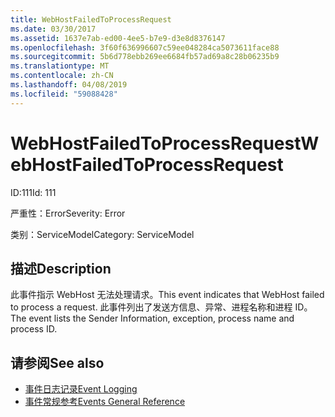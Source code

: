 ```yaml
---
title: WebHostFailedToProcessRequest
ms.date: 03/30/2017
ms.assetid: 1637e7ab-ed00-4ee5-b7e9-d3e8d8376147
ms.openlocfilehash: 3f60f636996607c59ee048284ca5073611face88
ms.sourcegitcommit: 5b6d778ebb269ee6684fb57ad69a8c28b06235b9
ms.translationtype: MT
ms.contentlocale: zh-CN
ms.lasthandoff: 04/08/2019
ms.locfileid: "59088428"
---
```

# <a name="webhostfailedtoprocessrequest"></a><span data-ttu-id="ff410-102">WebHostFailedToProcessRequest</span><span class="sxs-lookup"><span data-stu-id="ff410-102">WebHostFailedToProcessRequest</span></span>
<span data-ttu-id="ff410-103">ID:111</span><span class="sxs-lookup"><span data-stu-id="ff410-103">Id: 111</span></span>  
  
 <span data-ttu-id="ff410-104">严重性：Error</span><span class="sxs-lookup"><span data-stu-id="ff410-104">Severity: Error</span></span>  
  
 <span data-ttu-id="ff410-105">类别：ServiceModel</span><span class="sxs-lookup"><span data-stu-id="ff410-105">Category: ServiceModel</span></span>  
  
## <a name="description"></a><span data-ttu-id="ff410-106">描述</span><span class="sxs-lookup"><span data-stu-id="ff410-106">Description</span></span>  
 <span data-ttu-id="ff410-107">此事件指示 WebHost 无法处理请求。</span><span class="sxs-lookup"><span data-stu-id="ff410-107">This event indicates that WebHost failed to process a request.</span></span> <span data-ttu-id="ff410-108">此事件列出了发送方信息、异常、进程名称和进程 ID。</span><span class="sxs-lookup"><span data-stu-id="ff410-108">The event lists the Sender Information, exception, process name and process ID.</span></span>  
  
## <a name="see-also"></a><span data-ttu-id="ff410-109">请参阅</span><span class="sxs-lookup"><span data-stu-id="ff410-109">See also</span></span>

- [<span data-ttu-id="ff410-110">事件日志记录</span><span class="sxs-lookup"><span data-stu-id="ff410-110">Event Logging</span></span>](../../../../../docs/framework/wcf/diagnostics/event-logging/index.md)
- [<span data-ttu-id="ff410-111">事件常规参考</span><span class="sxs-lookup"><span data-stu-id="ff410-111">Events General Reference</span></span>](../../../../../docs/framework/wcf/diagnostics/event-logging/events-general-reference.md)

